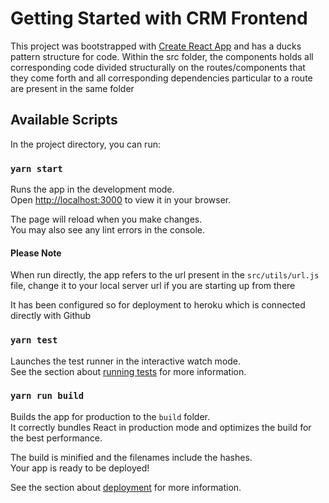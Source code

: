 # Getting Started with CRM Frontend

This project was bootstrapped with [Create React App](https://github.com/facebook/create-react-app) and has a ducks pattern structure for code. Within the src folder, the components holds all corresponding code divided structurally on the routes/components that they come forth and all corresponding dependencies particular to a route are present in the same folder

## Available Scripts

In the project directory, you can run:

### `yarn start`

Runs the app in the development mode.\
Open [http://localhost:3000](http://localhost:3000) to view it in your browser.

The page will reload when you make changes.\
You may also see any lint errors in the console.

#### Please Note

When run directly, the app refers to the url present in the `src/utils/url.js` file, change it to your local server url if you are starting up from there

It has been configured so for deployment to heroku which is connected directly with Github

### `yarn test`

Launches the test runner in the interactive watch mode.\
See the section about [running tests](https://facebook.github.io/create-react-app/docs/running-tests) for more information.

### `yarn run build`

Builds the app for production to the `build` folder.\
It correctly bundles React in production mode and optimizes the build for the best performance.

The build is minified and the filenames include the hashes.\
Your app is ready to be deployed!

See the section about [deployment](https://facebook.github.io/create-react-app/docs/deployment) for more information.


